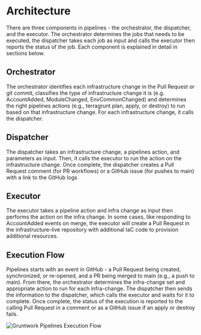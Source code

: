 # Architecture

There are three components in pipelines - the orchestrator, the dispatcher, and the executor. The orchestrator determines the jobs that needs to be executed, the dispatcher takes each job as input and calls the executor then reports the status of the job. Each component is explained in detail in sections below.

## Orchestrator

The orchestrator identifies each infrastructure change in the Pull Request or git commit, classifies the type of infrastructure change it is (e.g. AccountAdded, ModuleChanged, EnvCommonChanged) and determines the right pipelines actions (e.g., terragrunt plan, apply, or destroy) to run based on that infrastructure change. For each infrastructure change, it calls the dispatcher.

## Dispatcher

The dispatcher takes an infrastructure change, a pipelines action, and parameters as input. Then, it calls the executor to run the action on the infrastructure change. Once complete, the dispatcher creates a Pull Request comment (for PR workflows) or a GitHub issue (for pushes to main) with a link to the GitHub logs

## Executor

The executor takes a pipeline action and infra change as input then performs the action on the infra change. In some cases, like responding to AccountAdded events on merge, the executor will create a Pull Request in the infrastructure-live repository with additional IaC code to provision additional resources.

## Execution Flow

Pipelines starts with an event in GitHub - a Pull Request being created, synchronized, or re-opened, and a PR being merged to main (e.g., a push to main). From there, the orchestrator determines the infra-change set and appropriate action to run for each infra-change. The dispatcher then sends the information to the dispatcher, which calls the executor and waits for it to complete. Once complete, the status of the execution is reported to the calling Pull Request in a comment or as a GitHub issue if an apply or destroy fails.

![Gruntwork Pipelines Execution Flow](/img/pipelines/how-it-works/pipelines_execution_flow.png)


<!-- ##DOCS-SOURCER-START
{
  "sourcePlugin": "local-copier",
  "hash": "97373ff12588ec9018a63cb0e7e27a2a"
}
##DOCS-SOURCER-END -->
